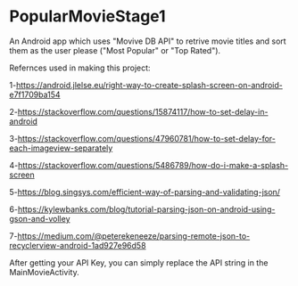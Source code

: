 # PopularMovieStage1


An Android app which uses "Movive DB API" to retrive movie titles and sort them as the user please ("Most Popular" or "Top Rated").


Refernces used in making this project:

1-https://android.jlelse.eu/right-way-to-create-splash-screen-on-android-e7f1709ba154

2-https://stackoverflow.com/questions/15874117/how-to-set-delay-in-android

3-https://stackoverflow.com/questions/47960781/how-to-set-delay-for-each-imageview-separately

4-https://stackoverflow.com/questions/5486789/how-do-i-make-a-splash-screen

5-https://blog.singsys.com/efficient-way-of-parsing-and-validating-json/

6-https://kylewbanks.com/blog/tutorial-parsing-json-on-android-using-gson-and-volley

7-https://medium.com/@peterekeneeze/parsing-remote-json-to-recyclerview-android-1ad927e96d58


After getting your API Key, you can simply replace the API string in the MainMovieActivity.
